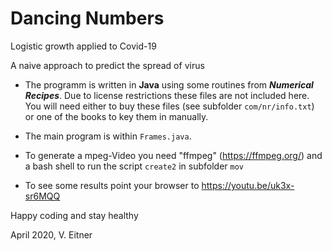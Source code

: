 # Dancing Numbers
Logistic growth applied to Covid-19

A naive approach to predict the spread of virus

- The programm is written in __Java__ using some routines from ___Numerical Recipes___. Due to license restrictions these files are not included here. 
You will need either to buy these files (see subfolder `com/nr/info.txt`) or one of the books to key them in manually.

- The main program is within `Frames.java`.

- To generate a mpeg-Video you need "ffmpeg" (https://ffmpeg.org/) and a bash shell to run the script `create2` in subfolder `mov`

- To see some results point your browser to https://youtu.be/uk3x-sr6MQQ

Happy coding and stay healthy

April 2020, V. Eitner 